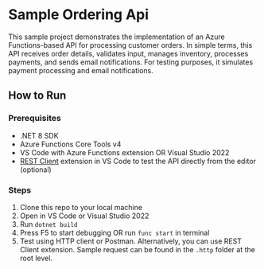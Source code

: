 # Sample Ordering Api

This sample project demonstrates the implementation of an Azure Functions-based API for processing customer orders. In simple terms, this API receives order details, validates input, manages inventory, processes payments, and sends email notifications. For testing purposes, it simulates payment processing and email notifications.

## How to Run

### Prerequisites

- .NET 8 SDK
- Azure Functions Core Tools v4
- VS Code with Azure Functions extension OR Visual Studio 2022
- [REST Client](https://marketplace.visualstudio.com/items?itemName=humao.rest-client) extension in VS Code to test the API directly from the editor (optional)

### Steps

1. Clone this repo to your local machine
2. Open in VS Code or Visual Studio 2022
3. Run `dotnet build`
4. Press F5 to start debugging OR run `func start` in terminal
5. Test using HTTP client or Postman. Alternatively, you can use REST Client extension. Sample request can be found in the `.http` folder at the root level.
